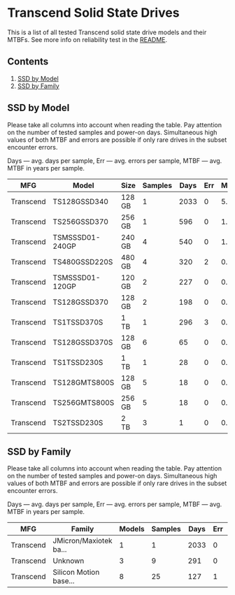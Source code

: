 Transcend Solid State Drives
============================

This is a list of all tested Transcend solid state drive models and their MTBFs. See
more info on reliability test in the [README](https://github.com/linuxhw/EnterpriseDrive).

Contents
--------

1. [ SSD by Model  ](#ssd-by-model)
2. [ SSD by Family ](#ssd-by-family)

SSD by Model
------------

Please take all columns into account when reading the table. Pay attention on the
number of tested samples and power-on days. Simultaneous high values of both MTBF
and errors are possible if only rare drives in the subset encounter errors.

Days — avg. days per sample,
Err  — avg. errors per sample,
MTBF — avg. MTBF in years per sample.

| MFG       | Model              | Size   | Samples | Days  | Err   | MTBF   |
|-----------|--------------------|--------|---------|-------|-------|--------|
| Transcend | TS128GSSD340       | 128 GB | 1       | 2033  | 0     | 5.57   |
| Transcend | TS256GSSD370       | 256 GB | 1       | 596   | 0     | 1.63   |
| Transcend | TSMSSSD01-240GP    | 240 GB | 4       | 540   | 0     | 1.48   |
| Transcend | TS480GSSD220S      | 480 GB | 4       | 320   | 2     | 0.63   |
| Transcend | TSMSSSD01-120GP    | 120 GB | 2       | 227   | 0     | 0.62   |
| Transcend | TS128GSSD370       | 128 GB | 2       | 198   | 0     | 0.54   |
| Transcend | TS1TSSD370S        | 1 TB   | 1       | 296   | 3     | 0.20   |
| Transcend | TS128GSSD370S      | 128 GB | 6       | 65    | 0     | 0.18   |
| Transcend | TS1TSSD230S        | 1 TB   | 1       | 28    | 0     | 0.08   |
| Transcend | TS128GMTS800S      | 128 GB | 5       | 18    | 0     | 0.05   |
| Transcend | TS256GMTS800S      | 256 GB | 5       | 18    | 0     | 0.05   |
| Transcend | TS2TSSD230S        | 2 TB   | 3       | 1     | 0     | 0.01   |

SSD by Family
-------------

Please take all columns into account when reading the table. Pay attention on the
number of tested samples and power-on days. Simultaneous high values of both MTBF
and errors are possible if only rare drives in the subset encounter errors.

Days — avg. days per sample,
Err  — avg. errors per sample,
MTBF — avg. MTBF in years per sample.

| MFG       | Family                 | Models | Samples | Days  | Err   | MTBF   |
|-----------|------------------------|--------|---------|-------|-------|--------|
| Transcend | JMicron/Maxiotek ba... | 1      | 1       | 2033  | 0     | 5.57   |
| Transcend | Unknown                | 3      | 9       | 291   | 0     | 0.80   |
| Transcend | Silicon Motion base... | 8      | 25      | 127   | 1     | 0.28   |

